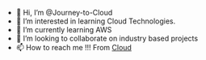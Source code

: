- 👋 Hi, I’m @Journey-to-Cloud
- 👀 I’m interested in learning Cloud Technologies.
- 🌱 I’m currently learning AWS
- 💞️ I’m looking to collaborate on industry based projects
- 📫 How to reach me !!!  From [Cloud]([https://github.com/Journey-to-Cloud](https://github.com/HarrshaVardhan))

<!---
Journey-to-Cloud/Journey-to-Cloud is a ✨ special ✨ repository because its `README.md` (this file) appears on your GitHub profile.
You can click the Preview link to take a look at your changes.
--->

